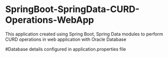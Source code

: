 # SpringBoot-SpringData-CURD-Operations-WebApp


This application created using Spring Boot, Spring Data modules to perform CURD operations in web application with Oracle Database

#Database details configured in application.properties file
